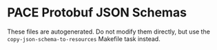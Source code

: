 # PACE Protobuf JSON Schemas

These files are autogenerated. Do not modify them directly, but use the `copy-json-schema-to-resources` Makefile task instead.
